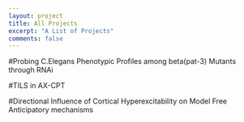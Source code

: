 ```yaml
---
layout: project
title: All Projects
excerpt: "A List of Projects"
comments: false
---
```


#Probing C.Elegans Phenotypic Profiles among beta(pat-3) Mutants through RNAi </br>




#TILS in AX-CPT <br/>


#Directional Influence of Cortical Hyperexcitability on Model Free Anticipatory mechanisms   

